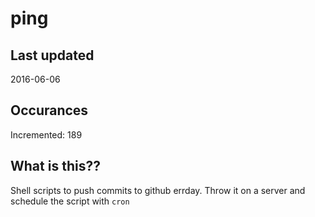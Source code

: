 # ping

## Last updated
2016-06-06

## Occurances
Incremented: 189

## What is this?? 
Shell scripts to push commits to github errday. Throw it on a server and schedule the script with `cron`
